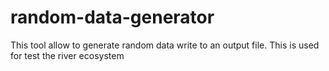# random-data-generator
This tool allow to generate random data write to an output file. This is used for test the river ecosystem

